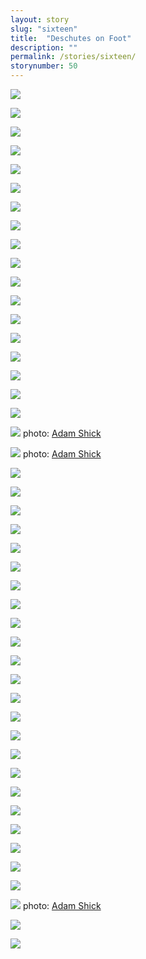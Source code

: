 ```yaml
---
layout: story
slug: "sixteen"
title:  "Deschutes on Foot"
description: ""
permalink: /stories/sixteen/
storynumber: 50
---
```


![](/images/{{page.slug}}/4792.jpg)

![](/images/{{page.slug}}/4211.jpg)

![](/images/{{page.slug}}/4224.jpg)

![](/images/{{page.slug}}/4260.jpg)

![](/images/{{page.slug}}/4292.jpg)

![](/images/{{page.slug}}/4297.jpg)

![](/images/{{page.slug}}/4300.jpg)

![](/images/{{page.slug}}/4313.jpg)

![](/images/{{page.slug}}/4319.jpg)

![](/images/{{page.slug}}/4326.jpg)

![](/images/{{page.slug}}/4327.jpg)

![](/images/{{page.slug}}/4346.jpg)

![](/images/{{page.slug}}/4370.jpg)

![](/images/{{page.slug}}/4381.jpg)

![](/images/{{page.slug}}/4386.jpg)

![](/images/{{page.slug}}/4387.jpg)

![](/images/{{page.slug}}/4388.jpg)

![](/images/{{page.slug}}/4399.jpg)

![](/images/{{page.slug}}/4417.jpg)
photo: <a href="http://instagram.com/adamfshick">Adam Shick</a>

![](/images/{{page.slug}}/4421.jpg)
photo: <a href="http://instagram.com/adamfshick">Adam Shick</a>

![](/images/{{page.slug}}/4434.jpg)

![](/images/{{page.slug}}/4496.jpg)

![](/images/{{page.slug}}/4530.jpg)

![](/images/{{page.slug}}/4540.jpg)

![](/images/{{page.slug}}/4545.jpg)

![](/images/{{page.slug}}/4572.jpg)

![](/images/{{page.slug}}/4578.jpg)

![](/images/{{page.slug}}/4581.jpg)

![](/images/{{page.slug}}/4597.jpg)

![](/images/{{page.slug}}/4609.jpg)

![](/images/{{page.slug}}/4632.jpg)

![](/images/{{page.slug}}/4644.jpg)

![](/images/{{page.slug}}/4647.jpg)

![](/images/{{page.slug}}/4653.jpg)

![](/images/{{page.slug}}/4665.jpg)

![](/images/{{page.slug}}/4685.jpg)

![](/images/{{page.slug}}/4670.jpg)

![](/images/{{page.slug}}/4703.jpg)

![](/images/{{page.slug}}/4692.jpg)

![](/images/{{page.slug}}/4728.jpg)

![](/images/{{page.slug}}/4735.jpg)

![](/images/{{page.slug}}/4753.jpg)

![](/images/{{page.slug}}/4767.jpg)

![](/images/{{page.slug}}/4787.jpg)
photo: <a href="http://instagram.com/adamfshick">Adam Shick</a>

![](/images/{{page.slug}}/4800.jpg)

![](/images/{{page.slug}}/4806.jpg)
